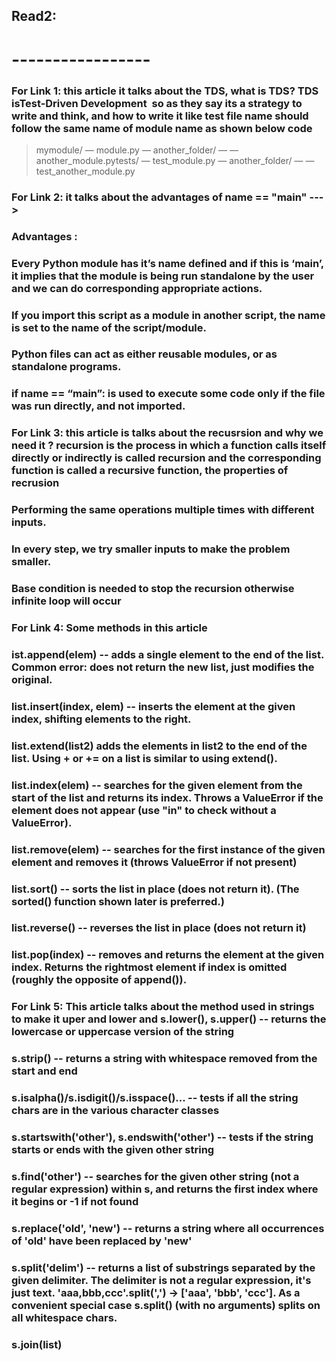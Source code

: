 ## Read2:
# -----------------
### For Link 1: this article it talks about the TDS, what is TDS? TDS isTest-Driven Development  so as they say its a strategy to write and think, and how to write it like test file name should follow the same name of module name as shown below code
> mymodule/ — module.py — another_folder/ — — another_module.pytests/ — test_module.py — another_folder/ — — test_another_module.py

### For Link 2: it talks about the advantages of __name__ == "__main__" ---> 
### Advantages : 

### Every Python module has it’s __name__ defined and if this is ‘__main__’, it implies that the module is being run standalone by the user and we can do corresponding appropriate actions.
### If you import this script as a module in another script, the __name__ is set to the name of the script/module.
### Python files can act as either reusable modules, or as standalone programs.
### if __name__ == “main”: is used to execute some code only if the file was run directly, and not imported.

### For Link 3: this article is talks about the recusrsion and why we need it ? recursion is the process in which a function calls itself directly or indirectly is called recursion and the corresponding function is called a recursive function, the properties of recrusion 

### Performing the same operations multiple times with different inputs.
### In every step, we try smaller inputs to make the problem smaller.
### Base condition is needed to stop the recursion otherwise infinite loop will occur

### For Link 4: Some methods in this article
### ist.append(elem) -- adds a single element to the end of the list. Common error: does not return the new list, just modifies the original.
### list.insert(index, elem) -- inserts the element at the given index, shifting elements to the right.
### list.extend(list2) adds the elements in list2 to the end of the list. Using + or += on a list is similar to using extend().
### list.index(elem) -- searches for the given element from the start of the list and returns its index. Throws a ValueError if the element does not appear (use "in" to check without a ValueError).
### list.remove(elem) -- searches for the first instance of the given element and removes it (throws ValueError if not present)
### list.sort() -- sorts the list in place (does not return it). (The sorted() function shown later is preferred.)
### list.reverse() -- reverses the list in place (does not return it)
### list.pop(index) -- removes and returns the element at the given index. Returns the rightmost element if index is omitted (roughly the opposite of append()).

### For Link 5: This article talks about the method used in strings to make it uper and lower and s.lower(), s.upper() -- returns the lowercase or uppercase version of the string
### s.strip() -- returns a string with whitespace removed from the start and end
### s.isalpha()/s.isdigit()/s.isspace()... -- tests if all the string chars are in the various character classes
### s.startswith('other'), s.endswith('other') -- tests if the string starts or ends with the given other string
### s.find('other') -- searches for the given other string (not a regular expression) within s, and returns the first index where it begins or -1 if not found
### s.replace('old', 'new') -- returns a string where all occurrences of 'old' have been replaced by 'new'
### s.split('delim') -- returns a list of substrings separated by the given delimiter. The delimiter is not a regular expression, it's just text. 'aaa,bbb,ccc'.split(',') -> ['aaa', 'bbb', 'ccc']. As a convenient special case s.split() (with no arguments) splits on all whitespace chars.
### s.join(list)